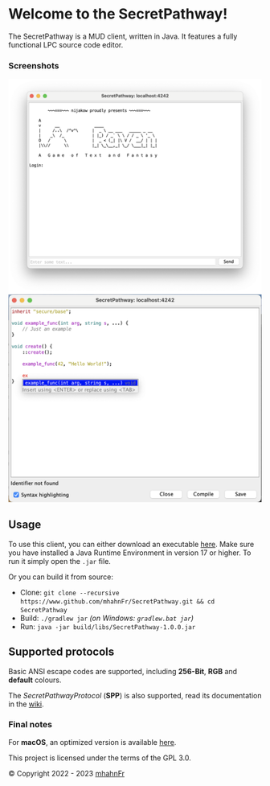 # Welcome to the SecretPathway!
The SecretPathway is a MUD client, written in Java. It features a fully
functional LPC source code editor.

### Screenshots
<p align="center">
    <picture>
        <source srcset="https://raw.githubusercontent.com/mhahnFr/SecretPathway/main/screenshots/main_view-light.png" media="(prefers-color-scheme: light), (prefers-color-scheme: no-preference)" />
        <source srcset="https://raw.githubusercontent.com/mhahnFr/SecretPathway/main/screenshots/main_view-dark.png" media="(prefers-color-scheme: dark)" />
        <img src="https://raw.githubusercontent.com/mhahnFr/SecretPathway/main/screenshots/main_view-light.png" alt="Main View" />
    </picture>
    <picture>
        <source srcset="https://raw.githubusercontent.com/mhahnFr/SecretPathway/main/screenshots/editor-light.png" media="(prefers-color-scheme: light), (prefers-color-scheme: no-preference)" />
        <source srcset="https://raw.githubusercontent.com/mhahnFr/SecretPathway/main/screenshots/editor-dark.png" media="(prefers-color-scheme: dark)" />
        <img src="https://raw.githubusercontent.com/mhahnFr/SecretPathway/main/screenshots/editor-light.png" alt="Editor" />
    </picture>
</p>

## Usage
To use this client, you can either download an executable [here][1].
Make sure you have installed a Java Runtime Environment in version 17 or higher.
To run it simply open the `.jar` file.

Or you can build it from source:
- Clone: `git clone --recursive https://www.github.com/mhahnFr/SecretPathway.git && cd SecretPathway`
- Build: `./gradlew jar` *(on Windows: `gradlew.bat jar`)*
- Run: `java -jar build/libs/SecretPathway-1.0.0.jar`

## Supported protocols
Basic ANSI escape codes are supported, including **256-Bit**, **RGB** and **default** colours.

The *SecretPathwayProtocol* (**SPP**) is also supported, read its documentation in the [wiki][4].

### Final notes
For **macOS**, an optimized version is available [here][3].

This project is licensed under the terms of the GPL 3.0.

© Copyright 2022 - 2023 [mhahnFr][2]

[1]: https://github.com/mhahnFr/SecretPathway/releases
[2]: https://www.github.com/mhahnFr
[3]: https://www.github.com/mhahnFr/SecretPathway_macOS
[4]: https://www.github.com/mhahnFr/SecretPathway/wiki